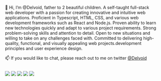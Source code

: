 👋 Hi, I’m @Delvoid, father to 2 beautiful children. A self-taught full-stack web developer with a passion for creating innovative and intuitive web applications. Proficient in Typescript, HTML, CSS, and various web development frameworks such as React and Node.js. Proven ability to learn new technologies quickly and adapt to various project requirements. Strong problem-solving skills and attention to detail. Open to new situations and willing to take on any challenges faced with. Committed to delivering high-quality, functional, and visually appealing web projects.development principles and user experience design. 

📫 If you would like to chat, please reach out to me on twitter <a href="http://www.twitter.com/Delvoid">@Delvoid</a> 

##

<img src="https://img.shields.io/badge/HTML5-E34F26?logo=HTML5&logoColor=white&style=for-the-badge"> <img src="https://img.shields.io/badge/CSS3-1572B6?logo=CSS3&logoColor=white&style=for-the-badge"> <img src="https://img.shields.io/badge/JavaScript-F7DF1E?logo=JavaScript&logoColor=black&style=for-the-badge"> <img src="https://img.shields.io/badge/React-61DAFB?logo=React&logoColor=black&style=for-the-badge" >
<img src="https://img.shields.io/badge/NodeJs-3c873a?logo=nodedotjs&logoColor=black&style=for-the-badge">

